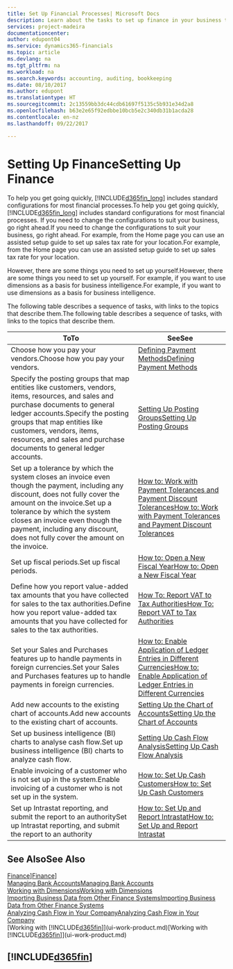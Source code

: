 ```yaml
---
title: Set Up Financial Processes| Microsoft Docs
description: Learn about the tasks to set up finance in your business to suit all your accounting, auditing, or bookkeeping needs.
services: project-madeira
documentationcenter: 
author: edupont04
ms.service: dynamics365-financials
ms.topic: article
ms.devlang: na
ms.tgt_pltfrm: na
ms.workload: na
ms.search.keywords: accounting, auditing, bookkeeping
ms.date: 08/10/2017
ms.author: edupont
ms.translationtype: HT
ms.sourcegitcommit: 2c13559bb3dc44cdb61697f5135c5b931e34d2a8
ms.openlocfilehash: b63e2e65f92edbbe10bcb5e2c340db31b1acda28
ms.contentlocale: en-nz
ms.lasthandoff: 09/22/2017

---
```

# <a name="setting-up-finance"></a><span data-ttu-id="aff7a-103">Setting Up Finance</span><span class="sxs-lookup"><span data-stu-id="aff7a-103">Setting Up Finance</span></span>
<span data-ttu-id="aff7a-104">To help you get going quickly, [!INCLUDE[d365fin_long](includes/d365fin_long_md.md)] includes standard configurations for most financial processes.</span><span class="sxs-lookup"><span data-stu-id="aff7a-104">To help you get going quickly, [!INCLUDE[d365fin_long](includes/d365fin_long_md.md)] includes standard configurations for most financial processes.</span></span> <span data-ttu-id="aff7a-105">If you need to change the configurations to suit your business, go right ahead.</span><span class="sxs-lookup"><span data-stu-id="aff7a-105">If you need to change the configurations to suit your business, go right ahead.</span></span> <span data-ttu-id="aff7a-106">For example, from the Home page you can use an assisted setup guide to set up sales tax rate for your location.</span><span class="sxs-lookup"><span data-stu-id="aff7a-106">For example, from the Home page you can use an assisted setup guide to set up sales tax rate for your location.</span></span>  

<span data-ttu-id="aff7a-107">However, there are some things you need to set up yourself.</span><span class="sxs-lookup"><span data-stu-id="aff7a-107">However, there are some things you need to set up yourself.</span></span> <span data-ttu-id="aff7a-108">For example, if you want to use dimensions as a basis for business intelligence.</span><span class="sxs-lookup"><span data-stu-id="aff7a-108">For example, if you want to use dimensions as a basis for business intelligence.</span></span>  

<span data-ttu-id="aff7a-109">The following table describes a sequence of tasks, with links to the topics that describe them.</span><span class="sxs-lookup"><span data-stu-id="aff7a-109">The following table describes a sequence of tasks, with links to the topics that describe them.</span></span>

| <span data-ttu-id="aff7a-110">To</span><span class="sxs-lookup"><span data-stu-id="aff7a-110">To</span></span> | <span data-ttu-id="aff7a-111">See</span><span class="sxs-lookup"><span data-stu-id="aff7a-111">See</span></span> |
| --- | --- |
| <span data-ttu-id="aff7a-112">Choose how you pay your vendors.</span><span class="sxs-lookup"><span data-stu-id="aff7a-112">Choose how you pay your vendors.</span></span> |[<span data-ttu-id="aff7a-113">Defining Payment Methods</span><span class="sxs-lookup"><span data-stu-id="aff7a-113">Defining Payment Methods</span></span>](finance-payment-methods.md) |
| <span data-ttu-id="aff7a-114">Specify the posting groups that map entities like customers, vendors, items, resources, and sales and purchase documents to general ledger accounts.</span><span class="sxs-lookup"><span data-stu-id="aff7a-114">Specify the posting groups that map entities like customers, vendors, items, resources, and sales and purchase documents to general ledger accounts.</span></span> |[<span data-ttu-id="aff7a-115">Setting Up Posting Groups</span><span class="sxs-lookup"><span data-stu-id="aff7a-115">Setting Up Posting Groups</span></span>](finance-posting-groups.md)|
|<span data-ttu-id="aff7a-116">Set up a tolerance by which the system closes an invoice even though the payment, including any discount, does not fully cover the amount on the invoice.</span><span class="sxs-lookup"><span data-stu-id="aff7a-116">Set up a tolerance by which the system closes an invoice even though the payment, including any discount, does not fully cover the amount on the invoice.</span></span>|[<span data-ttu-id="aff7a-117">How to: Work with Payment Tolerances and Payment Discount Tolerances</span><span class="sxs-lookup"><span data-stu-id="aff7a-117">How to: Work with Payment Tolerances and Payment Discount Tolerances</span></span>](finance-payment-tolerance-and-payment-discount-tolerance.md)|
| <span data-ttu-id="aff7a-118">Set up fiscal periods.</span><span class="sxs-lookup"><span data-stu-id="aff7a-118">Set up fiscal periods.</span></span> |[<span data-ttu-id="aff7a-119">How to: Open a New Fiscal Year</span><span class="sxs-lookup"><span data-stu-id="aff7a-119">How to: Open a New Fiscal Year</span></span>](finance-how-open-new-fiscal-year.md) |
| <span data-ttu-id="aff7a-120">Define how you report value-added tax amounts that you have collected for sales to the tax authorities.</span><span class="sxs-lookup"><span data-stu-id="aff7a-120">Define how you report value-added tax amounts that you have collected for sales to the tax authorities.</span></span> |[<span data-ttu-id="aff7a-121">How To: Report VAT to Tax Authorities</span><span class="sxs-lookup"><span data-stu-id="aff7a-121">How To: Report VAT to Tax Authorities</span></span>](finance-how-report-vat.md)|
| <span data-ttu-id="aff7a-122">Set your Sales and Purchases features up to handle payments in foreign currencies.</span><span class="sxs-lookup"><span data-stu-id="aff7a-122">Set your Sales and Purchases features up to handle payments in foreign currencies.</span></span>|[<span data-ttu-id="aff7a-123">How to: Enable Application of Ledger Entries in Different Currencies</span><span class="sxs-lookup"><span data-stu-id="aff7a-123">How to: Enable Application of Ledger Entries in Different Currencies</span></span>](finance-how-enable-application-ledger-entries-different-currencies.md)
| <span data-ttu-id="aff7a-124">Add new accounts to the existing chart of accounts.</span><span class="sxs-lookup"><span data-stu-id="aff7a-124">Add new accounts to the existing chart of accounts.</span></span> |[<span data-ttu-id="aff7a-125">Setting Up the Chart of Accounts</span><span class="sxs-lookup"><span data-stu-id="aff7a-125">Setting Up the Chart of Accounts</span></span>](finance-setup-chart-accounts.md) |
| <span data-ttu-id="aff7a-126">Set up business intelligence (BI) charts to analyse cash flow.</span><span class="sxs-lookup"><span data-stu-id="aff7a-126">Set up business intelligence (BI) charts to analyze cash flow.</span></span> |[<span data-ttu-id="aff7a-127">Setting Up Cash Flow Analysis</span><span class="sxs-lookup"><span data-stu-id="aff7a-127">Setting Up Cash Flow Analysis</span></span>](finance-setup-cash-flow-analyses.md) |
|<span data-ttu-id="aff7a-128">Enable invoicing of a customer who is not set up in the system.</span><span class="sxs-lookup"><span data-stu-id="aff7a-128">Enable invoicing of a customer who is not set up in the system.</span></span>|[<span data-ttu-id="aff7a-129">How to: Set Up Cash Customers</span><span class="sxs-lookup"><span data-stu-id="aff7a-129">How to: Set Up Cash Customers</span></span>](finance-how-to-set-up-cash-customers.md)|
| <span data-ttu-id="aff7a-130">Set up Intrastat reporting, and submit the report to an authority</span><span class="sxs-lookup"><span data-stu-id="aff7a-130">Set up Intrastat reporting, and submit the report to an authority</span></span> | [<span data-ttu-id="aff7a-131">How to: Set Up and Report Intrastat</span><span class="sxs-lookup"><span data-stu-id="aff7a-131">How to: Set Up and Report Intrastat</span></span>](finance-how-setup-report-intrastat.md)|

## <a name="see-also"></a><span data-ttu-id="aff7a-132">See Also</span><span class="sxs-lookup"><span data-stu-id="aff7a-132">See Also</span></span>
<span data-ttu-id="aff7a-133">[Finance](finance.md)]</span><span class="sxs-lookup"><span data-stu-id="aff7a-133">[Finance](finance.md)]</span></span>  
[<span data-ttu-id="aff7a-134">Managing Bank Accounts</span><span class="sxs-lookup"><span data-stu-id="aff7a-134">Managing Bank Accounts</span></span>](bank-manage-bank-accounts.md)  
[<span data-ttu-id="aff7a-135">Working with Dimensions</span><span class="sxs-lookup"><span data-stu-id="aff7a-135">Working with Dimensions</span></span>](finance-dimensions.md)  
[<span data-ttu-id="aff7a-136">Importing Business Data from Other Finance Systems</span><span class="sxs-lookup"><span data-stu-id="aff7a-136">Importing Business Data from Other Finance Systems</span></span>](upload-data.md)  
[<span data-ttu-id="aff7a-137">Analyzing Cash Flow in Your Company</span><span class="sxs-lookup"><span data-stu-id="aff7a-137">Analyzing Cash Flow in Your Company</span></span>](finance-analyze-cash-flow.md)  
<span data-ttu-id="aff7a-138">[Working with [!INCLUDE[d365fin](includes/d365fin_md.md)]](ui-work-product.md)</span><span class="sxs-lookup"><span data-stu-id="aff7a-138">[Working with [!INCLUDE[d365fin](includes/d365fin_md.md)]](ui-work-product.md)</span></span>  

## [!INCLUDE[d365fin](includes/free_trial_md.md)]

